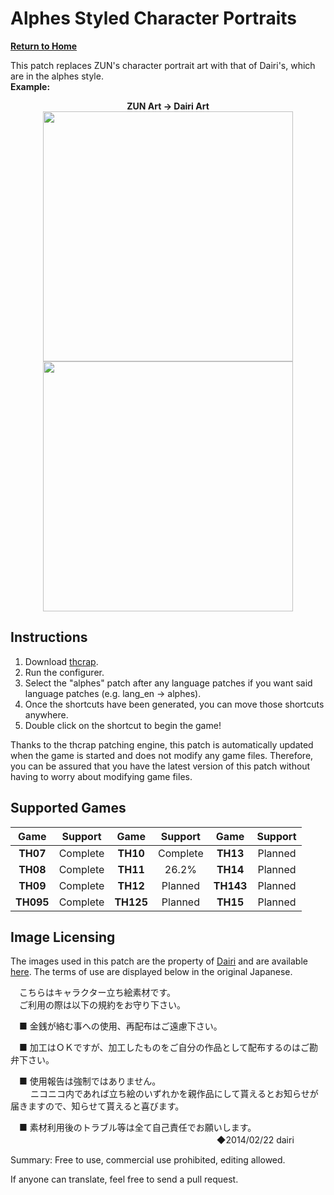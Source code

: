 # Alphes Styled Character Portraits

**[Return to Home](https://github.com/DTM9025/DTM)**

This patch replaces ZUN's character portrait art with that of Dairi's, which are in the alphes style.  
**Example:**
<p align="center">
  <b>ZUN Art -> Dairi Art</b><br>
  <img src="http://en.touhouwiki.net/images/e/e7/Th06Reimu.png" height="400"><img src="http://i.imgur.com/m62xDMO.png" height="400">
</p>

## Instructions
1. Download [thcrap](https://thpatch.net/wiki/Touhou_Patch_Center:Download).
2. Run the configurer.
3. Select the "alphes" patch after any language patches if you want said language patches (e.g. lang_en -> alphes).
4. Once the shortcuts have been generated, you can move those shortcuts anywhere.
5. Double click on the shortcut to begin the game!

Thanks to the thcrap patching engine, this patch is automatically updated when the game is started and does not modify any game files.  Therefore, you can be assured that you have the latest version of this patch without having to worry about modifying game files.

## Supported Games

| Game      | Support  | Game      | Support  | Game      | Support |  
|:---------:|:--------:|:---------:|:--------:|:---------:|:-------:|  
| **TH07**  | Complete | **TH10**  | Complete | **TH13**  | Planned |  
| **TH08**  | Complete | **TH11**  | 26.2%    | **TH14**  | Planned |  
| **TH09**  | Complete | **TH12**  | Planned  | **TH143** | Planned |  
| **TH095** | Complete | **TH125** | Planned  | **TH15**  | Planned |  

## Image Licensing
The images used in this patch are the property of [Dairi](http://www.pixiv.net/member.php?id=4920496) and are available [here](https://drive.google.com/folderview?id=0B34TvJayojX_REtldUh1alhMU2c&usp=sharing).  The terms of use are displayed below in the original Japanese.

　こちらはキャラクター立ち絵素材です。  
　ご利用の際は以下の規約をお守り下さい。  

　■ 金銭が絡む事への使用、再配布はご遠慮下さい。  

　■ 加工はＯＫですが、加工したものをご自分の作品として配布するのはご勘弁下さい。  

　■ 使用報告は強制ではありません。  
　　 ニコニコ内であれば立ち絵のいずれかを親作品にして貰えるとお知らせが届きますので、知らせて貰えると喜びます。  

　■ 素材利用後のトラブル等は全て自己責任でお願いします。  
　
　　　　　　　　　　　　　　　　　　　　　　  ◆2014/02/22 dairi  

Summary: Free to use, commercial use prohibited, editing allowed.  

If anyone can translate, feel free to send a pull request.